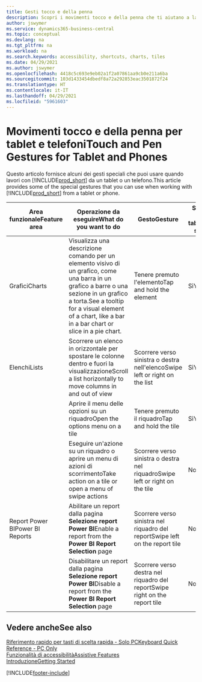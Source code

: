 ```yaml
---
title: Gesti tocco e della penna
description: Scopri i movimenti tocco e della penna che ti aiutano a lavorare in modo efficiente con i tuoi dati da tablet e telefoni.
author: jswymer
ms.service: dynamics365-business-central
ms.topic: conceptual
ms.devlang: na
ms.tgt_pltfrm: na
ms.workload: na
ms.search.keywords: accessibility, shortcuts, charts, tiles
ms.date: 04/29/2021
ms.author: jswymer
ms.openlocfilehash: 4418c5c693e9eb02a1f2a07861aa9cb0e211a6ba
ms.sourcegitcommit: 103d1433454dbedf8a72a292853eac3501872f24
ms.translationtype: HT
ms.contentlocale: it-IT
ms.lasthandoff: 04/29/2021
ms.locfileid: "5961603"
---
```

# <a name="touch-and-pen-gestures-for-tablet-and-phones"></a><span data-ttu-id="53161-103">Movimenti tocco e della penna per tablet e telefoni</span><span class="sxs-lookup"><span data-stu-id="53161-103">Touch and Pen Gestures for Tablet and Phones</span></span> 

<span data-ttu-id="53161-104">Questo articolo fornisce alcuni dei gesti speciali che puoi usare quando lavori con [!INCLUDE[prod_short](includes/prod_short.md)] da un tablet o un telefono.</span><span class="sxs-lookup"><span data-stu-id="53161-104">This article provides some of the special gestures that you can use when working with [!INCLUDE[prod_short](includes/prod_short.md)] from a tablet or phone.</span></span>

|<span data-ttu-id="53161-105">Area funzionale</span><span class="sxs-lookup"><span data-stu-id="53161-105">Feature area</span></span>|<span data-ttu-id="53161-106">Operazione da eseguire</span><span class="sxs-lookup"><span data-stu-id="53161-106">What do you want to do</span></span>|<span data-ttu-id="53161-107">Gesto</span><span class="sxs-lookup"><span data-stu-id="53161-107">Gesture</span></span>|<span data-ttu-id="53161-108">Supporto per tablet</span><span class="sxs-lookup"><span data-stu-id="53161-108">Tablet support</span></span>|<span data-ttu-id="53161-109">Assistenza telefonica</span><span class="sxs-lookup"><span data-stu-id="53161-109">Phone support</span></span>|
|------------|----------------------|-------|--------------|-------------|
|<span data-ttu-id="53161-110">Grafici</span><span class="sxs-lookup"><span data-stu-id="53161-110">Charts</span></span>|<span data-ttu-id="53161-111">Visualizza una descrizione comando per un elemento visivo di un grafico, come una barra in un grafico a barre o una sezione in un grafico a torta.</span><span class="sxs-lookup"><span data-stu-id="53161-111">See a tooltip for a visual element of a chart, like a bar in a bar chart or slice in a pie chart.</span></span>|<span data-ttu-id="53161-112">Tenere premuto l'elemento</span><span class="sxs-lookup"><span data-stu-id="53161-112">Tap and hold the element</span></span>|<span data-ttu-id="53161-113">Sì</span><span class="sxs-lookup"><span data-stu-id="53161-113">Yes</span></span>|<span data-ttu-id="53161-114">Sì</span><span class="sxs-lookup"><span data-stu-id="53161-114">Yes</span></span>|
|<span data-ttu-id="53161-115">Elenchi</span><span class="sxs-lookup"><span data-stu-id="53161-115">Lists</span></span>|<span data-ttu-id="53161-116">Scorrere un elenco in orizzontale per spostare le colonne dentro e fuori la visualizzazione</span><span class="sxs-lookup"><span data-stu-id="53161-116">Scroll a list horizontally to move columns in and out of view</span></span>|<span data-ttu-id="53161-117">Scorrere verso sinistra o destra nell'elenco</span><span class="sxs-lookup"><span data-stu-id="53161-117">Swipe left or right on the list</span></span>|<span data-ttu-id="53161-118">Sì</span><span class="sxs-lookup"><span data-stu-id="53161-118">Yes</span></span>|<span data-ttu-id="53161-119">No</span><span class="sxs-lookup"><span data-stu-id="53161-119">No</span></span>|
||<span data-ttu-id="53161-120">Aprire il menu delle opzioni su un riquadro</span><span class="sxs-lookup"><span data-stu-id="53161-120">Open the options menu on a tile</span></span>|<span data-ttu-id="53161-121">Tenere premuto il riquadro</span><span class="sxs-lookup"><span data-stu-id="53161-121">Tap and hold the tile</span></span>|<span data-ttu-id="53161-122">Sì</span><span class="sxs-lookup"><span data-stu-id="53161-122">Yes</span></span>|<span data-ttu-id="53161-123">Sì</span><span class="sxs-lookup"><span data-stu-id="53161-123">Yes</span></span>|
||<span data-ttu-id="53161-124">Eseguire un'azione su un riquadro o aprire un menu di azioni di scorrimento</span><span class="sxs-lookup"><span data-stu-id="53161-124">Take action on a tile or open a menu of swipe actions</span></span> |<span data-ttu-id="53161-125">Scorrere verso sinistra o destra nel riquadro</span><span class="sxs-lookup"><span data-stu-id="53161-125">Swipe left or right on the tile</span></span>|<span data-ttu-id="53161-126">No</span><span class="sxs-lookup"><span data-stu-id="53161-126">No</span></span>|<span data-ttu-id="53161-127">Sì</span><span class="sxs-lookup"><span data-stu-id="53161-127">Yes</span></span>|
|<span data-ttu-id="53161-128">Report Power BI</span><span class="sxs-lookup"><span data-stu-id="53161-128">Power BI Reports</span></span>|<span data-ttu-id="53161-129">Abilitare un report dalla pagina **Selezione report Power BI**</span><span class="sxs-lookup"><span data-stu-id="53161-129">Enable a report from the **Power BI Report Selection** page</span></span> |<span data-ttu-id="53161-130">Scorrere verso sinistra nel riquadro del report</span><span class="sxs-lookup"><span data-stu-id="53161-130">Swipe left on the report tile</span></span>|<span data-ttu-id="53161-131">No</span><span class="sxs-lookup"><span data-stu-id="53161-131">No</span></span>|<span data-ttu-id="53161-132">Sì</span><span class="sxs-lookup"><span data-stu-id="53161-132">Yes</span></span>|
||<span data-ttu-id="53161-133">Disabilitare un report dalla pagina **Selezione report Power BI**</span><span class="sxs-lookup"><span data-stu-id="53161-133">Disable a report from the **Power BI Report Selection** page</span></span> |<span data-ttu-id="53161-134">Scorrere verso destra nel riquadro del report</span><span class="sxs-lookup"><span data-stu-id="53161-134">Swipe right on the report tile</span></span>|<span data-ttu-id="53161-135">No</span><span class="sxs-lookup"><span data-stu-id="53161-135">No</span></span>|<span data-ttu-id="53161-136">Sì</span><span class="sxs-lookup"><span data-stu-id="53161-136">Yes</span></span>|

<!-- ## Charts

Business Central built-in charts display useful information about business data and KPIs. You can get additional information about the data by using the tooltips that are available on top of the data. To access a tooltip, tap and hold or hover over the data.

-->

## <a name="see-also"></a><span data-ttu-id="53161-137">Vedere anche</span><span class="sxs-lookup"><span data-stu-id="53161-137">See also</span></span>

[<span data-ttu-id="53161-138">Riferimento rapido per tasti di scelta rapida - Solo PC</span><span class="sxs-lookup"><span data-stu-id="53161-138">Keyboard Quick Reference - PC Only</span></span>](keyboard-shortcuts-cheatsheet.md)  
[<span data-ttu-id="53161-139">Funzionalità di accessibilità</span><span class="sxs-lookup"><span data-stu-id="53161-139">Assistive Features</span></span>](ui-accessibility.md)  
[<span data-ttu-id="53161-140">Introduzione</span><span class="sxs-lookup"><span data-stu-id="53161-140">Getting Started</span></span>](product-get-started.md)  

[!INCLUDE[footer-include](includes/footer-banner.md)]